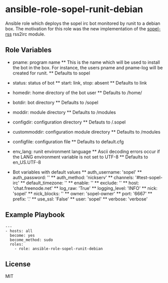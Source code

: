ansible-role-sopel-runit-debian
=========

Ansible role which deploys the sopel irc bot monitored by runit to a debian box. The motivation for this role was the new implementation of the [sopel-rss](https://github.com/RebelCodeBase/sopel-rss) rss2irc module.

Role Variables
--------------

* pname: program name
** This is the name which will be used to install the bot in the box. For instance, the users pname and pname-log will be created for runit.
** Defaults to sopel

* status: status of bot
** start: link, stop: absent
** Defaults to link

* homedir: home directory of the bot user <pname>
** Defaults to /home/<pname>

* botdir: bot directory
** Defaults to <homedir>/sopel

* moddir: module directory
** Defaults to <homedir>/modules

* configdir: configuration directory
** Defauts to <homedir>/.sopel

* custommoddir: configuration module directory
** Defaults to <configdir>/modules

* configfile: configuration file
** Defaults to default.cfg

* env_lang: runit environment language
** Ascii decoding errors occur if the LANG environment variable is not set to UTF-8
** Defaults to en_US.UTF-8

* Bot variables with default values
** auth_username: 'sopel'
** auth_password: ''
** auth_method: 'nickserv'
** channels: '#test-sopel-irc'
** default_timezone: ''
** enable: ''
** exclude: ''
** host: 'chat.freenode.net'
** log_raw: 'True'
** logging_level: 'INFO'
** nick: 'sopel'
** nick_blocks: ''
** owner: 'sopel-owner'
** port: '6667'
** prefix: '.'
** use_ssl: 'False'
** user: 'sopel'
** verbose: 'verbose'

Example Playbook
----------------

```
---
- hosts: all
  become: yes
  become_method: sudo
  roles:
    - role: ansible-role-sopel-runit-debian
```

License
-------

MIT
